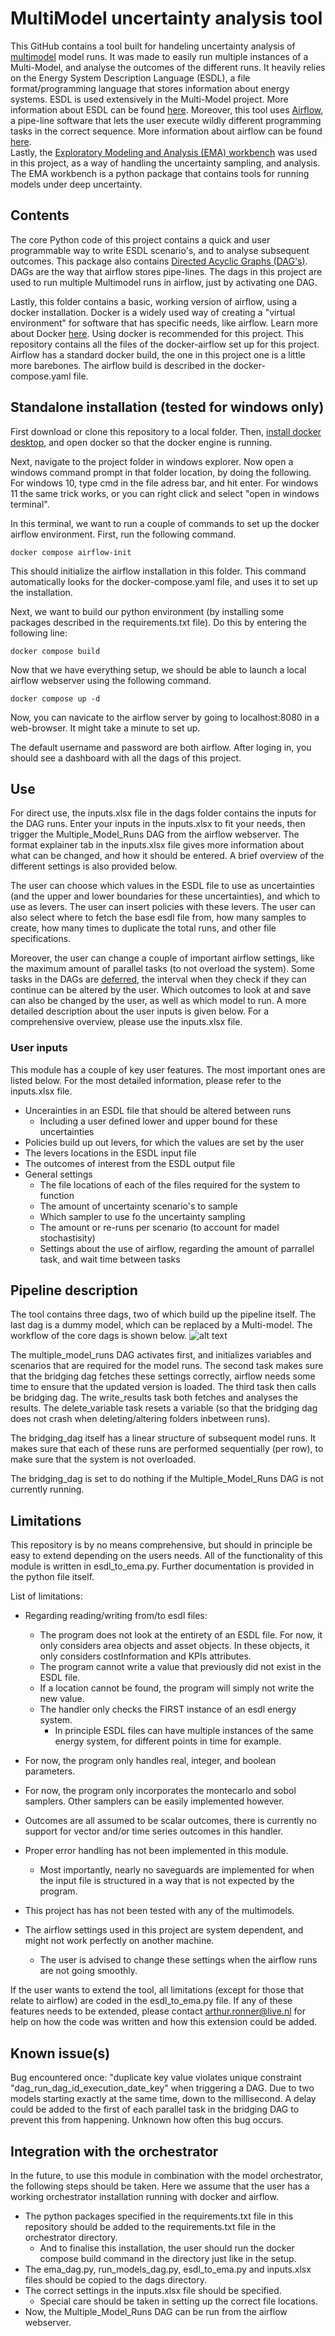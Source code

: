 # MultiModel uncertainty analysis tool
This GitHub contains a tool built for handeling uncertainty analysis of [multimodel](https://multi-model.nl/en_gb/) model runs.
It was made to easily run multiple instances of a Multi-Model, and analyse the outcomes of the different runs. 
It heavily relies on the Energy System Description Language (ESDL), a file format/programming language that stores information about energy systems. ESDL is used extensively in the Multi-Model project.
More information about ESDL can be found [here](https://www.esdl.nl).
Moreover, this tool uses [Airflow](https://airflow.apache.org), a pipe-line software that lets the user execute wildly different programming tasks in the correct sequence. More information about airflow can be found [here](https://airflow.apache.org).  
Lastly, the [Exploratory Modeling and Analysis (EMA) workbench](https://emaworkbench.readthedocs.io/en/latest/) was used in this project, as a way of handling the uncertainty sampling, and analysis.
The EMA workbench is a python package that contains tools for running models under deep uncertainty.

## Contents
The core Python code of this project contains a quick and user programmable way to write ESDL scenario's, and to analyse subsequent outcomes.
This package also contains [Directed Acyclic Graphs (DAG's)](https://airflow.apache.org/docs/apache-airflow/stable/core-concepts/dags.html). DAGs are the way that airflow stores pipe-lines. 
The dags in this project are used to run multiple Multimodel runs in airflow, just by activating one DAG.

Lastly, this folder contains a basic, working version of airflow, using a docker installation. 
Docker is a widely used way of creating a "virtual environment" for software that has specific needs, like airflow. Learn more about Docker [here](https://docker-curriculum.com). Using docker is  recommended for this project.
This repository contains all the files of the docker-airflow set up for this project. Airflow has a standard docker build, the one in this project one is a little more barebones. The airflow build is described in the docker-compose.yaml file.

## Standalone installation (tested for windows only)

First download or clone this repository to a local folder.
Then, [install docker desktop](https://www.docker.com/products/docker-desktop/), and open docker so that the docker engine is running.

Next, navigate to the project folder in windows explorer.
Now open a windows command prompt in that folder location, by doing the following.
For windows 10, type cmd in the file adress bar, and hit enter.
For windows 11 the same trick works, or you can right click and select "open in windows terminal".

In this terminal, we want to run a couple of commands to set up the docker airflow environment.
First, run the following command.
```
docker compose airflow-init
```
This should initialize the airflow installation in this folder. This command automatically looks for the docker-compose.yaml file, and uses it to set up the installation.

Next, we want to build our python environment (by installing some packages described in the requirements.txt file). Do this by entering the following line:
```
docker compose build
```

Now that we have everything setup, we should be able to launch a local airflow webserver using the following command.

```
docker compose up -d
```

Now, you can navicate to the airflow server by going to localhost:8080 in a web-browser. It might take a minute to set up.

The default username and password are both airflow.
After loging in, you should see a dashboard with all the dags of this project.

## Use
For direct use, the inputs.xlsx file in the dags folder contains the inputs for the DAG runs.
Enter your inputs in the inputs.xlsx to fit your needs, then trigger the Multiple_Model_Runs DAG from the airflow webserver.
The format explainer tab in the inputs.xlsx file gives more information about what can be changed, and how it should be entered.
A brief overview of the different settings is also provided below.

The user can choose which values in the ESDL file to use as uncertainties (and the upper and lower boundaries for these uncertainties), and which to use as levers. The user can insert policies with these levers. The user can also select where to fetch the base esdl file from, how many samples to create, how many times to duplicate the total runs, and other file specifications.

Moreover, the user can change a couple of important airflow settings, like the maximum amount of parallel tasks (to not overload the system).
Some tasks in the DAGs are [deferred](https://airflow.apache.org/docs/apache-airflow/stable/authoring-and-scheduling/deferring.html), the interval when they check if they can continue can be altered by the user.
Which outcomes to look at and save can also be changed by the user, as well as which model to run.
A more detailed description about the user inputs is given below. For a comprehensive overview, please use the inputs.xlsx file.

### User inputs
This module has a couple of key user features. The most important ones are listed below. 
For the most detailed information, please refer to the inputs.xlsx file.
+ Uncerainties in an ESDL file that should be altered between runs
  + Including a user defined lower and upper bound for these uncertainties
+ Policies build up out levers, for which the values are set by the user
+ The levers locations in the ESDL input file
+ The outcomes of interest from the ESDL output file
+ General settings
  + The file locations of each of the files required for the system to function
  + The amount of uncertainty scenario's to sample
  + Which sampler to use fo the uncertainty sampling
  + The amount or re-runs per scenario (to account for madel stochastisity)
  + Settings about the use of airflow, regarding the amount of parrallel task, and wait time between tasks

## Pipeline description
The tool contains three dags, two of which build up the pipeline itself. The last dag is a dummy model, which can be replaced by a Multi-model.
The workflow of the core dags is shown below.
![alt text](https://github.com/arthurronner/MultiModel_uncertainty_analysis_tool/blob/main/model_figure.png)

The multiple_model_runs DAG activates first, and initializes variables and scenarios that are required for the model runs.
The second task makes sure that the bridging dag fetches these settings correctly, airflow needs some time to ensure that the updated version is loaded.
The third task then calls be bridging dag.
The write_results task both fetches and analyses the results.
The delete_variable task resets a variable (so that the bridging dag does not crash when deleting/altering folders inbetween runs).

The bridging_dag itself has a linear structure of subsequent model runs. It makes sure that each of these runs are performed sequentially (per row), to make sure that the system is not overloaded.

The bridging_dag is set to do nothing if the Multiple_Model_Runs DAG is not currently running. 

## Limitations

This repository is by no means comprehensive, but should in principle be easy to extend depending on the users needs.
All of the functionality of this module is written in esdl_to_ema.py. Further documentation is provided in the python file itself.

List of limitations:
+ Regarding reading/writing from/to esdl files:
  + The program does not look at the entirety of an ESDL file. For now, it only considers area objects and asset objects.
  In these objects, it only considers costInformation and KPIs attributes.
  + The program cannot write a value that previously did not exist in the ESDL file.
  + If a location cannot be found, the program will simply not write the new value.
  + The handler only checks the FIRST instance of an esdl energy system.
    + In principle ESDL files can have multiple instances of the same energy system, for different points in time for example.
  
+ For now, the program only handles real, integer, and boolean parameters.
+ For now, the program only incorporates the montecarlo and sobol samplers. Other samplers can be easily implemented however.
+ Outcomes are all assumed to be scalar outcomes, there is currently no support for vector and/or time series outcomes in this handler.
+ Proper error handling has not been implemented in this module.
  + Most importantly, nearly no saveguards are implemented for when the input file is structured in a way that is not expected
   by the program.
+ This project has has not been tested with any of the multimodels.
+ The airflow settings used in this project are system dependent, and might not work perfectly on another machine.
  + The user is advised to change these settings when the airflow runs are not going smoothly.

If the user wants to extend the tool, all limitations (except for those that relate to airflow) are coded in the esdl_to_ema.py file.
If any of these features needs to be extended, please contact arthur.ronner@live.nl for help on how the code was written and how this extension could be added.

## Known issue(s)
Bug encountered once: "duplicate key value violates unique constraint "dag_run_dag_id_execution_date_key" when triggering a DAG.
Due to two models starting exactly at the same time, down to the millisecond. A delay could be added to the first of each parallel task in the bridging DAG to prevent this from happening. Unknown how often this bug occurs.

## Integration with the orchestrator

In the future, to use this module in combination with the model orchestrator, the following steps should be taken.
Here we assume that the user has a working orchestrator installation running with docker and airflow.
+ The python packages specified in the requirements.txt file in this repository should be added to the requirements.txt file in the orchestrator directory.
  + And to finalise this installation, the user should run the docker compose build command in the directory just like in the setup.
+ The ema_dag.py, run_models_dag.py, esdl_to_ema.py and inputs.xlsx files should be copied to the dags directory.
+ The correct settings in the inputs.xlsx file should be specified.
  + Special care should be taken in setting up the correct file locations.
+ Now, the Multiple_Model_Runs DAG can be run from the airflow webserver.
  
